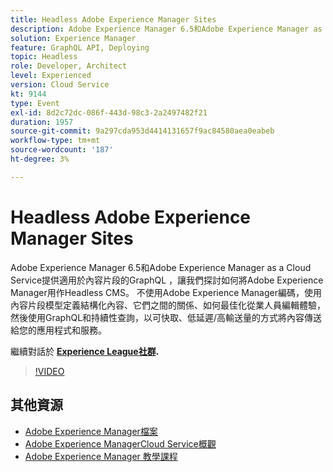 ```yaml
---
title: Headless Adobe Experience Manager Sites
description: Adobe Experience Manager 6.5和Adobe Experience Manager as a Cloud Service提供適用於內容片段的GraphQL ，讓我們探討如何將Adobe Experience Manager用作Headless CMS。 不使用Adobe Experience Manager編碼，使用內容片段模型定義結構化內容、它們之間的關係、如何最佳化從業人員編輯體驗，然後使用GraphQL和持續性查詢，以可快取、低延遲/高輸送量的方式將內容傳送給您的應用程式和服務。
solution: Experience Manager
feature: GraphQL API, Deploying
topic: Headless
role: Developer, Architect
level: Experienced
version: Cloud Service
kt: 9144
type: Event
exl-id: 8d2c72dc-086f-443d-98c3-2a2497482f21
duration: 1957
source-git-commit: 9a297cda953d4414131657f9ac84580aea0eabeb
workflow-type: tm+mt
source-wordcount: '187'
ht-degree: 3%

---
```


# Headless Adobe Experience Manager Sites

Adobe Experience Manager 6.5和Adobe Experience Manager as a Cloud Service提供適用於內容片段的GraphQL ，讓我們探討如何將Adobe Experience Manager用作Headless CMS。 不使用Adobe Experience Manager編碼，使用內容片段模型定義結構化內容、它們之間的關係、如何最佳化從業人員編輯體驗，然後使用GraphQL和持續性查詢，以可快取、低延遲/高輸送量的方式將內容傳送給您的應用程式和服務。

繼續對話於 **[Experience League社群](https://adobe.ly/39H5BWo).**

>[!VIDEO](https://video.tv.adobe.com/v/337576/?quality=12&learn=on&hidetitle=true)

## 其他資源

- [Adobe Experience Manager檔案](https://experienceleague.adobe.com/docs/experience-manager-cloud-service.html)
- [Adobe Experience ManagerCloud Service概觀](https://experienceleague.adobe.com/docs/experience-manager-cloud-service/overview/home.html)
- [Adobe Experience Manager 教學課程](https://experienceleague.adobe.com/docs/experience-manager-tutorials.html)
